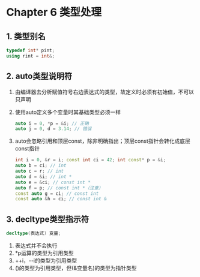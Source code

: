 # Chapter 6 类型处理

## 1. 类型别名

```C++
typedef int* pint;
using rint = int&;
```

## 2. auto类型说明符

1. 由编译器去分析赋值符号右边表达式的类型，故定义时必须有初始值，不可以只声明

2. 使用auto定义多个变量时其基础类型必须一样

	```C++
	auto i = 0, *p = &i; // 正确
	auto j = 0, d = 3.14; // 错误
	```

3. auto会忽略引用和顶层const，除非明确指出；顶层const指针会转化成底层const指针

	```C++
	int i = 0, &r = i; const int ci = 42; int const* p = &i;
	auto b = ci; // int
	auto c = r; // int
	auto d = &i; // int *
	auto e = &ci; // const int *
	auto f = p; // const int *（注意）
	const auto g = ci; // const int
	const auto &h = ci; // const int &
	```

## 3. decltype类型指示符

```C++
decltype(表达式) 变量;
```

1. 表达式并不会执行
2. *p运算的类型为引用类型
3. ++i，--i的类型为引用类型
4. ()的类型为引用类型，但(&变量名)的类型为指针类型

